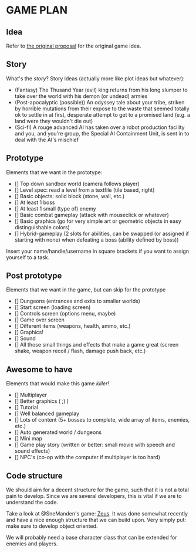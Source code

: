 # GAME PLAN

## Idea
Refer to [the original proposal](/proposals/realmofthemadgod.md) for the original game idea.

## Story
What's the _story_?
Story ideas (actually more like plot ideas but whatever):
 - (Fantasy) The Thusand Year (evil) king returns from his long slumper to take over the world with his demon (or undead) armies
 - (Post-apocalyptic (possible)) An odyssey tale about your tribe, striken by horrible mutations from their expose to the waste that seemed totally ok to settle in at first, desperate attempt to get to a promised land (e.g. a land were they wouldn't die out) 
 - (Sci-fi) A rouge advanced AI has taken over a robot production facility and you, and you're group, the Special AI Containment Unit, is sent in to deal with the AI's mischief

## Prototype
Elements that we want in the prototype:

 - [] Top down sandbox world (camera follows player)
 - [] Level spec: read a level from a textfile (tile based, right)
 - [] Basic objects: solid block (stone, wall, etc.)
 - [] At least 1 boss
 - [] At least 1 small (type of) enemy
 - [] Basic combat gameplay (attack with mouseclick or whatever)
 - [] Basic graphics (go for very simple art or geometric objects in easy distinguishable colors)
 - [] Hybrid-gameplay (2 slots for abilities, can be swapped (or assigned if starting with none) when defeating a boss (ability defined by boss))

Insert your name/handle/username in square brackets if you want to assign yourself to a task.

## Post prototype
Elements that we want in the game, but can skip for the prototype

 - [] Dungeons (entrances and exits to smaller worlds)
 - [] Start screen (loading screen)
 - [] Controls screen (options menu, maybe)
 - [] Game over screen
 - [] Different items (weapons, health, ammo, etc.)
 - [] Graphics!
 - [] Sound
 - [] All those small things and effects that make a game great (screen shake, weapon recoil / flash, damage push back, etc.)

## Awesome to have
Elements that would make this game _killer_!

 - [] Multiplayer
 - [] Better graphics ( ;) )
 - [] Tutorial
 - [] Well balanced gameplay
 - [] Lots of content (5+ bosses to complete, wide array of items, enemies, etc.)
 - [] Auto generated world / dungeons
 - [] Mini map
 - [] Game play story (written or better: small movie with speech and sound effects)
 - [] NPC's (co-op with the computer if multiplayer is too hard)

## Code structure
We should aim for a decent structure for the game, such that it is not a total pain to develop.
Since we are several developers, this is vital if we are to understand the code.

Take a look at @SneManden's game: [Zeus](https://github.com/SneManden/zeus).
It was done somewhat recently and have a nice enough structure that we can build upon.
Very simply put: make sure to develop object oriented.

We will probably need a base character class that can be extended for enemies and players.
